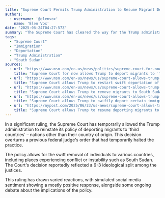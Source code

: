 ```yaml
---
title: "Supreme Court Permits Trump Administration to Resume Migrant Deportations to 'Third Countries'"
authors:
  - username: '@elenvox'
    name: 'Elen Vox'
date: "2025-06-24T04:27:57Z"
summary: "The Supreme Court has cleared the way for the Trump administration to resume deporting migrants to countries where they are not citizens, including volatile regions like South Sudan, overturning a lower court's block on the practice."
tags:
  - "Supreme Court"
  - "Immigration"
  - "Deportation"
  - "Trump Administration"
  - "South Sudan"
sources:
  - url: "https://www.msn.com/en-us/news/politics/supreme-court-for-now-allows-trump-to-deport-migrants-to-third-countries/ar-AA1Hh7aH"
    title: "Supreme Court for now allows Trump to deport migrants to 'third countries'"
  - url: "https://www.msn.com/en-us/news/us/supreme-court-allows-trump-to-restart-swift-deportation-of-migrants-away-from-their-home-countries/ar-AA1Hh1Lx"
    title: "Supreme Court allows Trump to restart swift deportation of migrants away from their home countries"
  - url: "https://www.msn.com/en-us/news/us/supreme-court-allows-trump-to-remove-migrants-to-south-sudan-and-other-turmoil-filled-countries/ar-AA1Hh3ZG"
    title: "Supreme Court allows Trump to remove migrants to South Sudan and other turmoil-filled countries"
  - url: "https://www.msn.com/en-us/news/us/supreme-court-allows-trump-to-swiftly-deport-certain-immigrants-to-third-countries/ar-AA1Hh1Gh"
    title: "Supreme Court allows Trump to swiftly deport certain immigrants to 'third countries'"
  - url: "https://nypost.com/2025/06/23/us-news/supreme-court-allows-trump-to-resume-deporting-migrants-to-third-world-countries/"
    title: "Supreme Court allows Trump to resume deporting migrants to third countries"
---
```


In a significant ruling, the Supreme Court has temporarily allowed the Trump administration to reinstate its policy of deporting migrants to 'third countries' – nations other than their country of origin. This decision overturns a previous federal judge's order that had temporarily halted the practice.

The policy allows for the swift removal of individuals to various countries, including places experiencing conflict or instability such as South Sudan. The Court's decision reportedly reflected a 6-3 ideological split among the justices.

This ruling has drawn varied reactions, with simulated social media sentiment showing a mostly positive response, alongside some ongoing debate about the implications of the policy.
